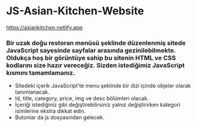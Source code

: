 # JS-Asian-Kitchen-Website
https://asiankitchen.netlify.app

### Bir uzak doğu restoran menüsü şeklinde düzenlenmiş sitede JavaScript sayesinde sayfalar arasında gezinilebilmekte. Oldukça hoş bir görüntüye sahip bu sitenin HTML ve CSS kodlarını size hazır vereceğiz. Sizden istediğimiz JavaScript kısmını tamamlamanız. 

* Sitedeki içerik JavaScript'te menu şeklinde bir dizi içinde objeler olarak tanımlanacak.
* Id, title, category, price, img ve desc bölümleri olacak.
* İçeriği istediğiniz gibi değiştirebilirsiniz yalnız değiştirirken kategori isimlerine ekstra dikkat edin.
* Butonlar da js dosyasından gelecek.
